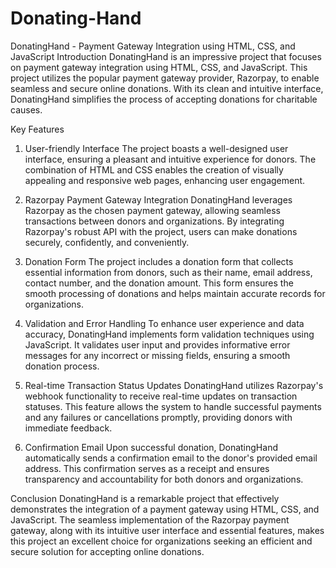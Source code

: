 # Donating-Hand
 DonatingHand - Payment Gateway Integration using HTML, CSS, and JavaScript
Introduction
DonatingHand is an impressive project that focuses on payment gateway integration using HTML, CSS, and JavaScript. This project utilizes the popular payment gateway provider, Razorpay, to enable seamless and secure online donations. With its clean and intuitive interface, DonatingHand simplifies the process of accepting donations for charitable causes.

Key Features
1. User-friendly Interface
The project boasts a well-designed user interface, ensuring a pleasant and intuitive experience for donors. The combination of HTML and CSS enables the creation of visually appealing and responsive web pages, enhancing user engagement.

2. Razorpay Payment Gateway Integration
DonatingHand leverages Razorpay as the chosen payment gateway, allowing seamless transactions between donors and organizations. By integrating Razorpay's robust API with the project, users can make donations securely, confidently, and conveniently.

3. Donation Form
The project includes a donation form that collects essential information from donors, such as their name, email address, contact number, and the donation amount. This form ensures the smooth processing of donations and helps maintain accurate records for organizations.

4. Validation and Error Handling
To enhance user experience and data accuracy, DonatingHand implements form validation techniques using JavaScript. It validates user input and provides informative error messages for any incorrect or missing fields, ensuring a smooth donation process.

5. Real-time Transaction Status Updates
DonatingHand utilizes Razorpay's webhook functionality to receive real-time updates on transaction statuses. This feature allows the system to handle successful payments and any failures or cancellations promptly, providing donors with immediate feedback.

6. Confirmation Email
Upon successful donation, DonatingHand automatically sends a confirmation email to the donor's provided email address. This confirmation serves as a receipt and ensures transparency and accountability for both donors and organizations.

Conclusion
DonatingHand is a remarkable project that effectively demonstrates the integration of a payment gateway using HTML, CSS, and JavaScript. The seamless implementation of the Razorpay payment gateway, along with its intuitive user interface and essential features, makes this project an excellent choice for organizations seeking an efficient and secure solution for accepting online donations.
